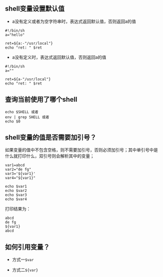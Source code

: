 ## shell变量设置默认值

- a没有定义或者为空字符串时，表达式返回默认值，否则返回a的值

```
#!/bin/sh
a="hello"

ret=${a:-"/usr/local"}
echo "ret: " $ret
```

- a没有定义时，表达式返回默认值，否则返回a的值

```
#!/bin/sh
a=""

ret=${a-"/usr/local"}
echo "ret: " $ret
```

## 查询当前使用了哪个shell

```
echo $SHELL 或者
env | grep SHELL 或者
echo $0
```

## shell变量的值是否需要加引号？

如果变量的值中不包含空格，则不需要加引号，否则必须加引号；其中单引号中是什么就打印什么，双引号则会解析其中的变量；

```
var1=abcd
var2="de fg"
var3='${var1}'
var4="${var1}"

echo $var1
echo $var2
echo $var3
echo $var4
```

打印结果为：

```
abcd
de fg
${var1}
abcd
```

## 如何引用变量？

- 方式一`$var`

- 方式二`${var}`
